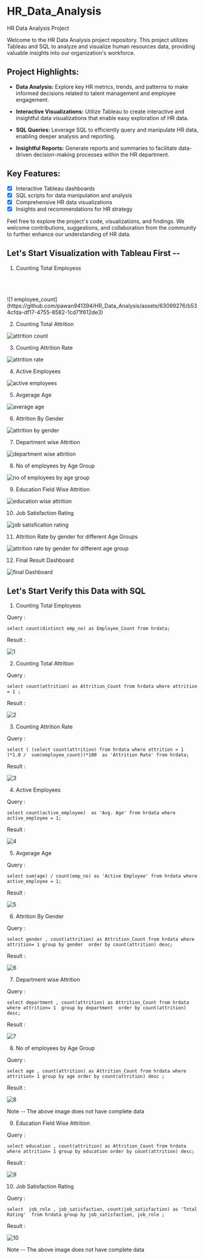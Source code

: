 # HR_Data_Analysis
HR Data Analysis Project

Welcome to the HR Data Analysis project repository. This project utilizes Tableau and SQL to analyze and visualize human resources data, providing valuable insights into our organization's workforce. 

## Project Highlights:

- **Data Analysis:** Explore key HR metrics, trends, and patterns to make informed decisions related to talent management and employee engagement.

- **Interactive Visualizations:** Utilize Tableau to create interactive and insightful data visualizations that enable easy exploration of HR data.

- **SQL Queries:** Leverage SQL to efficiently query and manipulate HR data, enabling deeper analysis and reporting.

- **Insightful Reports:** Generate reports and summaries to facilitate data-driven decision-making processes within the HR department.

## Key Features:

- [x] Interactive Tableau dashboards
- [x] SQL scripts for data manipulation and analysis
- [x] Comprehensive HR data visualizations
- [x] Insights and recommendations for HR strategy

Feel free to explore the project's code, visualizations, and findings. We welcome contributions, suggestions, and collaboration from the community to further enhance our understanding of HR data.


## Let's Start Visualization with Tableau First --


1.  Counting Total Employess
<br>
<br>
<br>
![1 employee_count](https://github.com/pawan941394/HR_Data_Analysis/assets/63099276/b534cfda-df17-4755-8582-1cd71f612de3)



2.  Counting Total Attrition 


![attrition count](https://github.com/pawan941394/HR_Data_Analysis/assets/63099276/b134ee6c-cca5-46c2-9b4a-909293077f2a)



3. Counting Attrition Rate
   

![attrition rate](https://github.com/pawan941394/HR_Data_Analysis/assets/63099276/dddb7b82-7672-4168-af1d-2fe6fe41a11b)


4. Active Employees 


![active employees](https://github.com/pawan941394/HR_Data_Analysis/assets/63099276/e91a3c24-2106-4ea3-9d02-ec1439f0b5a1)


5. Avgerage Age

![average age](https://github.com/pawan941394/HR_Data_Analysis/assets/63099276/f87adc51-cf3a-4dd0-87f3-0bd6a281f316)


6. Attrition By Gender 

![attrition by gender](https://github.com/pawan941394/HR_Data_Analysis/assets/63099276/2379dfac-7960-481d-a76c-68d53a50a2c9)


7. Department wise Attrition 

![department wise attrition](https://github.com/pawan941394/HR_Data_Analysis/assets/63099276/78c92f0f-7e97-488a-9b04-f6a0f74e3c95)



8. No of employees by Age Group 

![no of employees by age group](https://github.com/pawan941394/HR_Data_Analysis/assets/63099276/96165e8f-af0c-4ed9-8018-aadc06b8f0b4)



 
9. Education Field Wise Attrition


![education wise attrition](https://github.com/pawan941394/HR_Data_Analysis/assets/63099276/b3769e4c-04a9-421d-8855-4c1e5b403ffa)


10. Job Satisfaction Rating


![job satisfication rating](https://github.com/pawan941394/HR_Data_Analysis/assets/63099276/1661b7af-52d4-46bf-b5ed-06e0151f665c)

11. Attrition Rate by gender for different Age Groups

    
![attrition rate by gender for different age group](https://github.com/pawan941394/HR_Data_Analysis/assets/63099276/5d54fe76-137a-4063-be42-fc6cee557a50)


12. Final Result Dashboard 

![final Dashboard](https://github.com/pawan941394/HR_Data_Analysis/assets/63099276/106f5583-fea9-42c2-8486-ae4f715b046b)



## Let's Start Verify this Data with SQL  

1.  Counting Total Employess

Query : 

```select count(distinct emp_no) as Employee_Count from hrdata;```

Result : 

![1](https://github.com/pawan941394/HR_Data_Analysis/assets/63099276/5b093907-c1fb-4df3-927b-f6a0ee5d4b8e)

2.  Counting Total Attrition 

Query : 

```select count(attrition) as Attrition_Count from hrdata where attrition = 1 ;```

Result : 

![2](https://github.com/pawan941394/HR_Data_Analysis/assets/63099276/eada59e2-f791-41da-9bcd-e7e1d4ce6655)


3. Counting Attrition Rate
   
Query : 

```select ( (select count(attrition) from hrdata where attrition = 1 )*1.0 /  sum(employee_count))*100  as 'Attrition Rate' from hrdata;```

Result : 

![3](https://github.com/pawan941394/HR_Data_Analysis/assets/63099276/5f700387-faae-4e7c-a53c-a11724175403)


4. Active Employees 

Query : 

```select count(active_employee)  as 'Avg. Age' from hrdata where active_employee = 1; ```

Result : 

![4](https://github.com/pawan941394/HR_Data_Analysis/assets/63099276/6ad218c4-ea61-44b1-960f-c3265833450d)


5. Avgerage Age

Query : 

```select sum(age) / count(emp_no) as 'Active Employee' from hrdata where active_employee = 1;```

Result : 

![5](https://github.com/pawan941394/HR_Data_Analysis/assets/63099276/0858df0c-cb44-4448-a17c-d1c4ba527ad3)

6. Attrition By Gender 

Query : 

```select gender , count(attrition) as Attrition_Count from hrdata where attrition= 1 group by gender  order by count(attrition) desc;```

Result : 

![6](https://github.com/pawan941394/HR_Data_Analysis/assets/63099276/49f0d544-7a7c-4713-8719-d2906a8f5edc)

7. Department wise Attrition 

Query : 

```select department , count(attrition) as Attrition_Count from hrdata  where attrition= 1  group by department  order by count(attrition) desc;```

Result : 

![7](https://github.com/pawan941394/HR_Data_Analysis/assets/63099276/1f8e35db-569b-46d0-813f-093988a594b0)


8. No of employees by Age Group 

Query : 

```select age , count(attrition) as Attrition_Count from hrdata where attrition= 1 group by age order by count(attrition) desc ;```

Result : 

![8](https://github.com/pawan941394/HR_Data_Analysis/assets/63099276/efcee368-4109-4aaa-b22f-84a5e84a0e95)


Note --  The above image does not have complete data

 
9. Education Field Wise Attrition

Query : 

```select education , count(attrition) as Attrition_Count from hrdata where attrition= 1 group by education order by count(attrition) desc;```

Result : 

![9](https://github.com/pawan941394/HR_Data_Analysis/assets/63099276/956a8ec3-dffb-4865-a2f7-1b3205346880)


10. Job Satisfaction Rating

Query : 

```select  job_role , job_satisfaction, count(job_satisfaction) as 'Total Rating'  from hrdata group by job_satisfaction, job_role ;```

Result : 

![10](https://github.com/pawan941394/HR_Data_Analysis/assets/63099276/a5589a59-9eac-4dcf-b37c-608797ffe807)

Note -- The above image does not have complete data 
